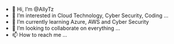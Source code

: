 - 👋 Hi, I’m @AllyTz
- 👀 I’m interested in Cloud Technology, Cyber Security, Coding ...
- 🌱 I’m currently learning Azure, AWS and Cyber Security
- 💞️ I’m looking to collaborate on everything ...
- 📫 How to reach me ...

<!---
AllyTz/AllyTz is a ✨ special ✨ repository because its `README.md` (this file) appears on your GitHub profile.
You can click the Preview link to take a look at your changes.
--->
